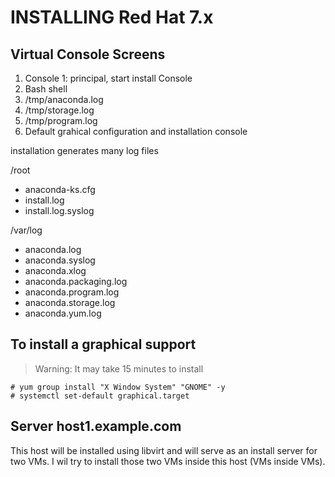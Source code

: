 # INSTALLING Red Hat 7.x

## Virtual Console Screens

1. Console 1: principal, start install Console
2. Bash shell
3. /tmp/anaconda.log
4. /tmp/storage.log
5. /tmp/program.log
6. Default grahical configuration and installation console

installation generates many log files

/root  
* anaconda-ks.cfg  
* install.log  
* install.log.syslog  

/var/log  
* anaconda.log
* anaconda.syslog
* anaconda.xlog
* anaconda.packaging.log
* anaconda.program.log
* anaconda.storage.log
* anaconda.yum.log

## To install a graphical support  
> Warning: It may take 15 minutes to install
```
# yum group install "X Window System" "GNOME" -y
# systemctl set-default graphical.target
```

## Server host1.example.com
This host will be installed using libvirt and will serve as an install server for two VMs.
I wil try to install those two VMs inside this host (VMs inside VMs).
